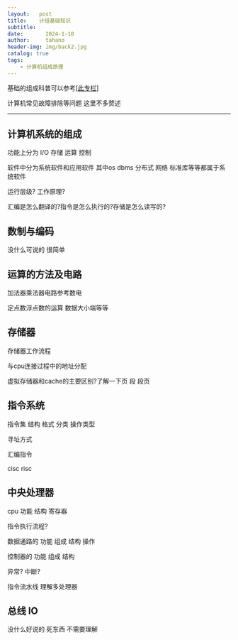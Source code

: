```yaml
---
layout:   post
title:    计组基础知识
subtitle:   
date:       2024-1-10
author:     tahano
header-img: img/back2.jpg
catalog: true
tags:
    - 计算机组成原理
---
```


基础的组成科普可以参考[[此专栏\]](https://sspai.com/post/77578) 

计算机常见故障排除等问题 这里不多赘述

---

## 计算机系统的组成

功能上分为 I/O 存储 运算 控制 

软件中分为系统软件和应用软件 其中os dbms 分布式 网络 标准库等等都属于系统软件

运行层级? 工作原理?

汇编是怎么翻译的?指令是怎么执行的?存储是怎么读写的?

## 数制与编码

没什么可说的 很简单

## 运算的方法及电路

加法器乘法器电路参考数电

定点数浮点数的运算  数据大小端等等

## 存储器

存储器工作流程

与cpu连接过程中的地址分配

虚拟存储器和cache的主要区别?了解一下页 段 段页 

## 指令系统

指令集 结构 格式 分类 操作类型

寻址方式 

汇编指令 

cisc risc

## 中央处理器

cpu 功能 结构 寄存器 

指令执行流程?

数据通路的 功能 组成 结构 操作

 控制器的 功能 组成 结构 

异常? 中断?

指令流水线 理解多处理器

## 总线 IO

没什么好说的 死东西 不需要理解
